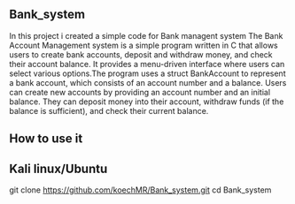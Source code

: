 ## Bank_system
In this project i created a simple code for Bank managent system
The Bank Account Management system is a simple program written in C that allows users to create bank accounts, deposit and withdraw money, and check their account balance. It provides a menu-driven interface where users can select various options.The program uses a struct BankAccount to represent a bank account, which consists of an account number and a balance. Users can create new accounts by providing an account number and an initial balance. They can deposit money into their account, withdraw funds (if the balance is sufficient), and check their current balance.
## How to use it
## Kali linux/Ubuntu
 git clone https://github.com/koechMR/Bank_system.git
        cd Bank_system